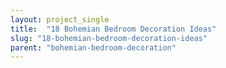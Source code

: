 ```yaml
---
layout: project_single
title:  "18 Bohemian Bedroom Decoration Ideas"
slug: "18-bohemian-bedroom-decoration-ideas"
parent: "bohemian-bedroom-decoration"
---
```

 
